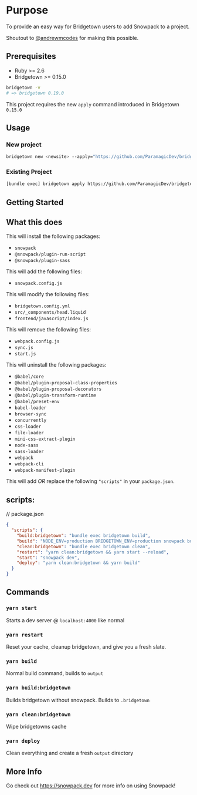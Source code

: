# Purpose

To provide an easy way for Bridgetown users to add Snowpack to a project.

Shoutout to [@andrewmcodes](https://github.com/andrewmcodes) for making this possible.

## Prerequisites

- Ruby >= 2.6
- Bridgetown >= 0.15.0

```bash
bridgetown -v
# => bridgetown 0.19.0
```

This project requires the new `apply` command introduced in Bridgetown
`0.15.0`

## Usage

### New project

```bash
bridgetown new <newsite> --apply="https://github.com/ParamagicDev/bridgetown-automation-snowpack"
```

### Existing Project

```bash
[bundle exec] bridgetown apply https://github.com/ParamagicDev/bridgetown-automation-snowpack
```

## Getting Started

## What this does

This will install the following packages:

- `snowpack`
- `@snowpack/plugin-run-script`
- `@snowpack/plugin-sass`

This will add the following files:

- `snowpack.config.js`

This will modify the following files:

- `bridgetown.config.yml`
- `src/_components/head.liquid`
- `frontend/javascript/index.js`

This will remove the following files:

- `webpack.config.js`
- `sync.js`
- `start.js`

This will uninstall the following packages:

- `@babel/core`
- `@babel/plugin-proposal-class-properties`
- `@babel/plugin-proposal-decorators`
- `@babel/plugin-transform-runtime`
- `@babel/preset-env`
- `babel-loader`
- `browser-sync`
- `concurrently`
- `css-loader`
- `file-loader`
- `mini-css-extract-plugin`
- `node-sass`
- `sass-loader`
- `webpack`
- `webpack-cli`
- `webpack-manifest-plugin`


This will add *OR* replace the following `"scripts"` in your `package.json`.

## scripts:

// package.json
```json
{
  "scripts": {
    "build:bridgetown": "bundle exec bridgetown build",
    "build": "NODE_ENV=production BRIDGETOWN_ENV=production snowpack build",
    "clean:bridgetown": "bundle exec bridgetown clean",
    "restart": "yarn clean:bridgetown && yarn start --reload",
    "start": "snowpack dev",
    "deploy": "yarn clean:bridgetown && yarn build"
  }
}
```

## Commands

### `yarn start`

Starts a dev server @ `localhost:4000` like normal

### `yarn restart`

Reset your cache, cleanup bridgetown, and give you a fresh slate.

### `yarn build`

Normal build command, builds to `output`

### `yarn build:bridgetown`

Builds bridgetown without snowpack. Builds to `.bridgetown`

### `yarn clean:bridgetown`

Wipe bridgetowns cache

### `yarn deploy`

Clean everything and create a fresh `output` directory

## More Info

Go check out https://snowpack.dev for more info on using Snowpack!
